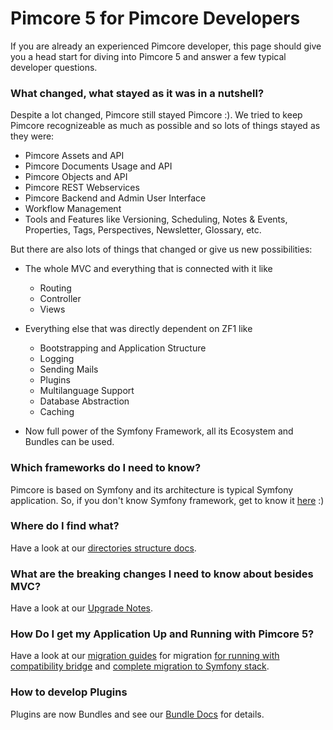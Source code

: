 # Pimcore 5 for Pimcore Developers

If you are already an experienced Pimcore developer, this page should give you a head start for diving into Pimcore 5 and 
answer a few typical developer questions. 

### What changed, what stayed as it was in a nutshell? 
Despite a lot changed, Pimcore still stayed Pimcore :). We tried to keep Pimcore recognizeable as much as possible 
and so lots of things stayed as they were: 
- Pimcore Assets and API
- Pimcore Documents Usage and API
- Pimcore Objects and API
- Pimcore REST Webservices
- Pimcore Backend and Admin User Interface
- Workflow Management
- Tools and Features like Versioning, Scheduling, Notes & Events, Properties, Tags, Perspectives, Newsletter, Glossary, etc.

But there are also lots of things that changed or give us new possibilities: 
- The whole MVC and everything that is connected with it like 
  - Routing
  - Controller
  - Views
  
- Everything else that was directly dependent on ZF1 like 
  - Bootstrapping and Application Structure
  - Logging
  - Sending Mails
  - Plugins
  - Multilanguage Support
  - Database Abstraction
  - Caching
  
- Now full power of the Symfony Framework, all its Ecosystem and Bundles can be used. 


### Which frameworks do I need to know? 
Pimcore is based on Symfony and its architecture is typical Symfony application. So, if you don't know Symfony framework, 
get to know it [here](http://symfony.com/what-is-symfony) :) 


### Where do I find what? 
Have a look at our [directories structure docs](./02_Directories_Structure.md). 


### What are the breaking changes I need to know about besides MVC?
Have a look at our [Upgrade Notes](../13_Installation_and_Upgrade/09_Upgrade_Notes/02_V4_to_V5.md). 


### How Do I get my Application Up and Running with Pimcore 5?
Have a look at our [migration guides](../13_Installation_and_Upgrade/07_Updating_Pimcore/01_Upgrade_from_4_to_5/README.md) 
for migration [for running with compatibility bridge](../13_Installation_and_Upgrade/07_Updating_Pimcore/01_Upgrade_from_4_to_5/02_Migrate_for_Compatibility_Bridge.md) 
and [complete migration to Symfony stack](../13_Installation_and_Upgrade/07_Updating_Pimcore/01_Upgrade_from_4_to_5/04_Migrate_to_Symfony_Stack.md). 


### How to develop Plugins
Plugins are now Bundles and see our [Bundle Docs](../10_Extending_Pimcore/13_Bundle_Developers_Guide/README.md) for details. 



